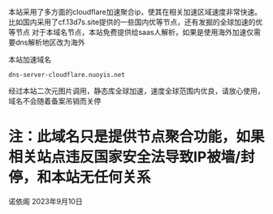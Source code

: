 本站采用了多方面的cloudflare加速聚合ip，使其在相关加速区域速度非常快速。
比如国内采用了cf.13d7s.site提供的一些国内优等节点，还有发掘的全球加速的优等节点
对于本域名节点，本站免费提供给saas人解析，如果是使用海外加速仅需要dns解析地区改为海外

本站加速域名
```
dns-server-cloudflare.nuoyis.net
```
经过本站二次元图片调用，静态库全球加速，速度全球范围内优良，请放心使用，域名不会随着备案吊销而关停

# 注：此域名只是提供节点聚合功能，如果相关站点违反国家安全法导致IP被墙/封停，和本站无任何关系

诺依阁
2023年9月10日
